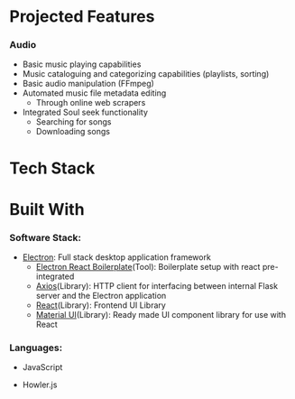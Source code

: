 



# Projected Features
### Audio
- Basic music playing capabilities
- Music cataloguing and categorizing capabilities (playlists, sorting)
- Basic audio manipulation (FFmpeg)
- Automated music file metadata editing
	- Through online web scrapers
- Integrated Soul seek functionality
	- Searching for songs
	- Downloading songs
	


# Tech Stack

# Built With

### Software Stack:
- [Electron](https://www.electronjs.org/): Full stack desktop application framework
	- [Electron React Boilerplate](https://electron-react-boilerplate.js.org)(Tool): Boilerplate setup with react pre-integrated
	- [Axios](https://www.npmjs.com/package/axios)(Library): HTTP client for interfacing between internal Flask server and the Electron application
	- [React](https://react.dev)(Library): Frontend UI Library
	- [Material UI](https://mui.com/material-ui/)(Library): Ready made UI component library for use with React

### Languages:
- JavaScript


- Howler.js